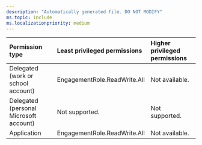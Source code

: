 ```yaml
---
description: "Automatically generated file. DO NOT MODIFY"
ms.topic: include
ms.localizationpriority: medium
---
```


|Permission type|Least privileged permissions|Higher privileged permissions|
|:---|:---|:---|
|Delegated (work or school account)|EngagementRole.ReadWrite.All|Not available.|
|Delegated (personal Microsoft account)|Not supported.|Not supported.|
|Application|EngagementRole.ReadWrite.All|Not available.|

